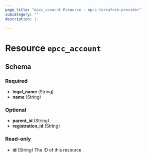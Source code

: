 ```yaml
---
page_title: "epcc_account Resource - epcc-terraform-provider"
subcategory: ""
description: |-
  
---
```


# Resource `epcc_account`





## Schema

### Required

- **legal_name** (String)
- **name** (String)

### Optional

- **parent_id** (String)
- **registration_id** (String)

### Read-only

- **id** (String) The ID of this resource.


